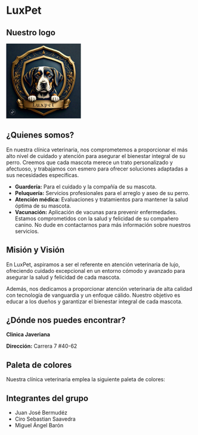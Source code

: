 



# LuxPet 

## Nuestro logo


<img src="demo/src/main/resources/static/images/Logo.jpg" alt="Logo de LuxPet" height="200">


## ¿Quienes somos?

En nuestra clínica veterinaria, nos comprometemos a proporcionar el más alto nivel de cuidado y atención para asegurar el bienestar integral de su perro. Creemos que cada mascota merece un trato personalizado y afectuoso, y trabajamos con esmero para ofrecer soluciones adaptadas a sus necesidades específicas.

- **Guardería:** Para el cuidado y la compañía de su mascota.
- **Peluquería:** Servicios profesionales para el arreglo y aseo de su perro.
- **Atención médica:** Evaluaciones y tratamientos para mantener la salud óptima de su mascota.
- **Vacunación:** Aplicación de vacunas para prevenir enfermedades.
Estamos comprometidos con la salud y felicidad de su compañero canino. No dude en contactarnos para más información sobre nuestros servicios.


## Misión y Visión

En LuxPet, aspiramos a ser el referente en atención veterinaria de lujo, ofreciendo cuidado excepcional en un entorno cómodo y avanzado para asegurar la salud y felicidad de cada mascota.

Además, nos dedicamos a proporcionar atención veterinaria de alta calidad con tecnología de vanguardia y un enfoque cálido. Nuestro objetivo es educar a los dueños y garantizar el bienestar integral de cada mascota.

## ¿Dónde nos puedes encontrar?

 **Clinica Javeriana** 


**Dirección:** Carrera 7 #40-62 


## Paleta de colores

Nuestra clínica veterinaria emplea la siguiente paleta de colores:





## Integrantes del grupo
- Juan José Bermudéz 
- Ciro Sebastian Saavedra
- Miguel Ángel Barón
